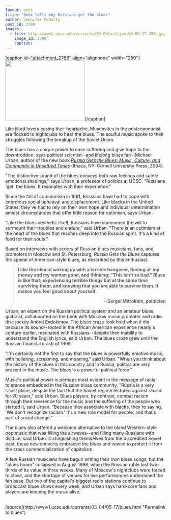 ```yaml
---
layout: post
title: "Book tells why Russians get the blues"
author: Jennifer McNulty
post_id: 2789
images:
  - file: http://www1.ucsc.edu/currents/03-04/art/jam.04-05-17.250.jpg
    image_id: 2788
    caption: 
---
```


[caption id="attachment_2788" align="alignnone" width="250"]<a href="http://localhost/mysite/wp-content/uploads/2004/05/jam.04-05-17.250.jpg"><img class="size-full wp-image-2788" src="http://localhost/mysite/wp-content/uploads/2004/05/jam.04-05-17.250.jpg" alt="" width="250" height="188" /></a>[/caption]
<p>
  Like jilted lovers easing their heartache, Muscovites in the postcommunist era flocked to nightclubs to hear the blues. The soulful music spoke to their struggles following the breakup of the Soviet Union.<br>
</p>
<p>
  The blues has a unique power to ease suffering and give hope to the downtrodden, says political scientist--and lifelong blues fan--Michael Urban, author of the new book <i><a href="http://www.cornellpress.cornell.edu/cup_catalog.taf?_function=detail&amp;Title_ID=4112&amp;_UserReference=3656D27A3AD8710E40AA2F7C">Russia Gets the Blues: Music, Culture, and Community in Unsettled Times</a></i> (Ithaca, NY: Cornell University Press, 2004).<br>
</p>
<p>
  "The distinctive sound of the blues conveys both raw feelings and subtle emotional shadings," says Urban, a professor of politics at UCSC. "Russians 'get' the blues. It resonates with their experience."<br>
</p>
<p>
  Since the fall of communism in 1991, Russians have had to cope with enormous social upheaval and displacement. Like blacks in the United States, they've had to rely on their own hope and individual determination amidst circumstances that offer little reason for optimism, says Urban.<br>
</p>
<p>
  "Like the blues aesthetic itself, Russians have summoned the will to surmount their troubles and endure," said Urban. "There is an optimism at the heart of the blues that reaches deep into the Russian spirit. It's a kind of food for their souls."<br>
</p>
<p>
  Based on interviews with scores of Russian blues musicians, fans, and promoters in Moscow and St. Petersburg, <i>Russia Gets the Blues</i> captures the appeal of American-style blues, as described by this enthusiast:<br>
</p>
<blockquote>
  <p>
    <b>I like the idea of waking up with a terrible hangover, finding all my money and my woman gone, and thinking: "This isn't so bad." Blues is like that; experiencing terrible things but at the same time surviving them, and knowing that you are able to survive them. It makes you feel good about yourself.<br></b>
  </p>
  <p align="right">
    <b>--Sergei Mitrokhin, politician</b>
  </p>
</blockquote>
<p>
  Urban, an expert on the Russian political system and an amateur blues guitarist, collaborated on the book with Moscow music promoter and radio disc jockey Andrei Evdokimov. The blues craze took hold when it did because its sound--rooted in the African American experience nearly a century earlier, resonated with Russians--despite their inability to understand the English lyrics, said Urban. The blues craze grew until the Russian financial crash of 1998.<br>
</p>
<p>
  "I'm certainly not the first to say that the blues is powerfully emotive music, with hollering, screaming, and moaning," said Urban. "When you think about the history of the blues in this country and in Russia, politics are very present in the music. The blues is a powerful political force."<br>
</p>
<p>
  Music's political power is perhaps most evident in the message of racial tolerance embedded in the Russian blues community. "Russia is a very racist place, despite the fact that the Soviet regime lectured against racism for 70 years," said Urban. Blues players, by contrast, combat racism through their reverence for the music and the suffering of the people who started it, said Urban. "Because they associate with blacks, they're saying, 'We don't recognize racism.' It's a new role model for people, and that's part of social change."<br>
</p>
<p>
  The blues also offered a welcome alternative to the bland Western-style pop music that was filling the airwaves--and filling many Russians with disdain, said Urban. Distinguishing themselves from the discredited Soviet past, these new converts embraced the blues and vowed to protect it from the crass commercialization of capitalism.<br>
</p>
<p>
  A few Russian musicians have begun writing their own blues songs, but the "blues boom" collapsed in August 1998, when the Russian ruble lost two-thirds of its value in three weeks. Many of Moscow's nightclubs were forced to close, and the shortage of venues for live performances undermined the fan base. But two of the capital's biggest radio stations continue to broadcast blues shows every week, and Urban says hard-core fans and players are keeping the music alive.<br>
  <br>
</p>
[source](http://www1.ucsc.edu/currents/03-04/05-17/blues.html "Permalink to blues")
